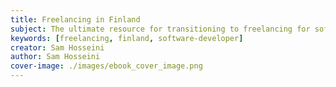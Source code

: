 ```yaml
---
title: Freelancing in Finland
subject: The ultimate resource for transitioning to freelancing for software developers
keywords: [freelancing, finland, software-developer]
creator: Sam Hosseini
author: Sam Hosseini
cover-image: ./images/ebook_cover_image.png
---
```


